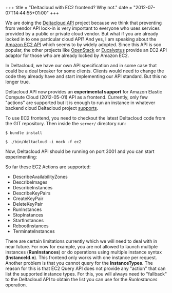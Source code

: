 +++
title = "Deltacloud with EC2 frontend? Why not."
date = "2012-07-07T14:44:55+01:00"
+++

We are doing the [Deltacloud API](http://deltacloud.org) project because we think that preventing from
vendor API lock-in is very important to everyone who uses services provided by a
public or private cloud vendor.
But what if you are already locked in to one particular cloud API? And yes, I am
speaking about the [Amazon EC2 API](http://docs.amazonwebservices.com/AWSEC2/latest/APIReference/Welcome.html?r=7611)
which seems to by widely adopted. Since this API is
soo popular, the other projects like [OpenStack](https://github.com/yahoo/Openstack-EC2) or [Eucalyptus](http://www.eucalyptus.com/) provide an EC2 API
adaptor for those who are already locked by Amazon EC2.

In Deltacloud, we have our own API specification and in some case that could be a
deal breaker for some clients. Clients would need to change the code they already have
and start implementing our API standard. But this no longer true.

Deltacloud API now provides an **experimental support** for Amazon Elastic Compute
Cloud (2012-05-01) API as a frontend. Currently, only few "actions" are supported
but it is enough to run an instance in whatever backend cloud Deltacloud project
[supports](http://deltacloud.apache.org/drivers.html#providers).

To use EC2 frontend, you need to checkout the latest Deltacloud code from the GIT
repository. Then inside the <code>server/</code> directory run:

<code>$ bundle install </code>

<code>$ ./bin/deltacloud -i mock -f ec2</code>

Now, Deltacloud API should be running on port 3001 and you can start
experimenting:

<script src="https://gist.github.com/2888387.js?file=test.sh"></script>

So far these EC2 Actions are supported:

* DescribeAvailabilityZones
* DescribeImages
* DescribeInstances
* DescribeKeyPairs
* CreateKeyPair
* DeleteKeyPair
* RunInstances
* StopInstances
* StartInstances
* RebootInstances
* TerminateInstances

There are certain limitations currently which we will need to deal with in near
future. For now for example, you are not allowed to launch multiple instances
(__RunInstances__)
or do operations using multiple instance syntax (__InstanceId.n__). This frontend only works with one instance per request.
Another problem is that you cannot query for the __InstanceTypes__.
The reason for this is that EC2 Query API does not provide any "action" that can
list the supported instance types. For this, you will always need to "fallback"
to the Deltacloud API to obtain the list you can use for the _RunInstances_
operation.
